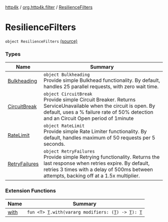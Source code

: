 [http4k](../../index.md) / [org.http4k.filter](../index.md) / [ResilienceFilters](./index.md)

# ResilienceFilters

`object ResilienceFilters` [(source)](https://github.com/http4k/http4k/blob/master/http4k-resilience4j/src/main/kotlin/org/http4k/filter/ResilienceFilters.kt#L16)

### Types

| Name | Summary |
|---|---|
| [Bulkheading](-bulkheading/index.md) | `object Bulkheading`<br>Provide simple Bulkhead functionality. By default, handles 25 parallel requests, with zero wait time. |
| [CircuitBreak](-circuit-break/index.md) | `object CircuitBreak`<br>Provide simple Circuit Breaker. Returns ServiceUnavailable when the circuit is open. By default, uses a % failure rate of 50% detection and an Circuit Open period of 1minute |
| [RateLimit](-rate-limit/index.md) | `object RateLimit`<br>Provide simple Rate Limiter functionality. By default, handles maximum of 50 requests per 5 seconds. |
| [RetryFailures](-retry-failures/index.md) | `object RetryFailures`<br>Provide simple Retrying functionality. Returns the last response when retries expire. By default, retries 3 times with a delay of 500ms between attempts, backing off at a 1.5x multiplier. |

### Extension Functions

| Name | Summary |
|---|---|
| [with](../../org.http4k.core/with.md) | `fun <T> `[`T`](../../org.http4k.core/with.md#T)`.with(vararg modifiers: (`[`T`](../../org.http4k.core/with.md#T)`) -> `[`T`](../../org.http4k.core/with.md#T)`): `[`T`](../../org.http4k.core/with.md#T) |
